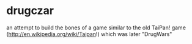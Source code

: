 drugczar
========

an attempt to build the bones of a game similar to the old TaiPan! game (http://en.wikipedia.org/wiki/Taipan!) which was later "DrugWars"
